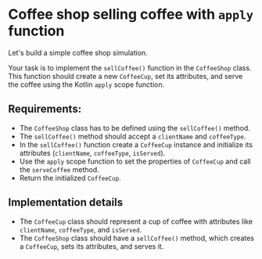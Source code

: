 # Coffee shop selling coffee with `apply` function

Let's build a simple coffee shop simulation.

Your task is to implement the `sellCoffee()` function in the `CoffeeShop` class. This function should create a
new `CoffeeCup`, set its attributes, and serve the coffee using the Kotlin `apply` scope function.

## Requirements:

- The `CoffeeShop` class has to be defined using the `sellCoffee()` method.
- The `sellCoffee()` method should accept a `clientName` and `coffeeType`.
- In the `sellCoffee()` function create a `CoffeeCup` instance and initialize its attributes (`clientName`, `coffeeType`, `isServed`).
- Use the `apply` scope function to set the properties of `CoffeeCup` and call the `serveCoffee` method.
- Return the initialized `CoffeeCup`.

## Implementation details

- The `CoffeeCup` class should represent a cup of coffee with attributes like `clientName`, `coffeeType`, and `isServed`.
- The `CoffeeShop` class should have a `sellCoffee()` method, which creates a `CoffeeCup`, sets its attributes, and serves it.
